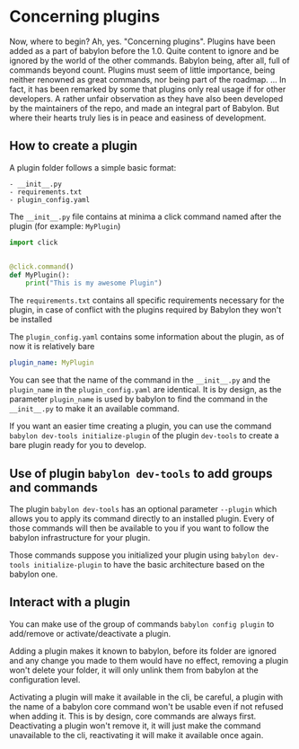 # Concerning plugins

Now, where to begin? Ah, yes. "Concerning plugins". Plugins have been added as a part of babylon before the 1.0. Quite
content to ignore and be ignored by the world of the other commands. Babylon being, after all, full of commands beyond
count. Plugins must seem of little importance, being neither renowned as great commands, nor being part of the roadmap.
... In fact, it has been remarked by some that plugins only real usage if for other developers. A rather unfair
observation as they have also been developed by the maintainers of the repo, and made an integral part of Babylon. But
where their hearts truly lies is in peace and easiness of development.

## How to create a plugin

A plugin folder follows a simple basic format:

```text
- __init__.py
- requirements.txt
- plugin_config.yaml
```

The `__init__.py` file contains at minima a click command named after the plugin (for example: `MyPlugin`)

```python
import click


@click.command()
def MyPlugin():
    print("This is my awesome Plugin")
```

The `requirements.txt` contains all specific requirements necessary for the plugin, in case of conflict with the plugins
required by Babylon they won't be installed

The `plugin_config.yaml` contains some information about the plugin, as of now it is relatively bare

```yaml
plugin_name: MyPlugin
```

You can see that the name of the command in the `__init__.py` and the `plugin_name` in the `plugin_config.yaml` are
identical. It is by design, as the parameter `plugin_name` is used by babylon to find the command in the `__init__.py`
to make it an available command.

If you want an easier time creating a plugin, you can use the command `babylon dev-tools initialize-plugin` of the
plugin `dev-tools` to create a bare plugin ready for you to develop.

## Use of plugin `babylon dev-tools` to add groups and commands

The plugin `babylon dev-tools` has an optional parameter `--plugin` which allows you to apply its command directly to an
installed plugin. Every of those commands will then be available to you if you want to follow the babylon infrastructure
for your plugin.

Those commands suppose you initialized your plugin using `babylon dev-tools initialize-plugin` to have the basic
architecture based on the babylon one.

## Interact with a plugin

You can make use of the group of commands `babylon config plugin` to add/remove or activate/deactivate a plugin.

Adding a plugin makes it known to babylon, before its folder are ignored and any change you made to them would have no
effect, removing a plugin won't delete your folder, it will only unlink them from babylon at the configuration level.

Activating a plugin will make it available in the cli, be careful, a plugin with the name of a babylon core command
won't be usable even if not refused when adding it. This is by design, core commands are always first. Deactivating a
plugin won't remove it, it will just make the command unavailable to the cli, reactivating it will make it available
once again.
